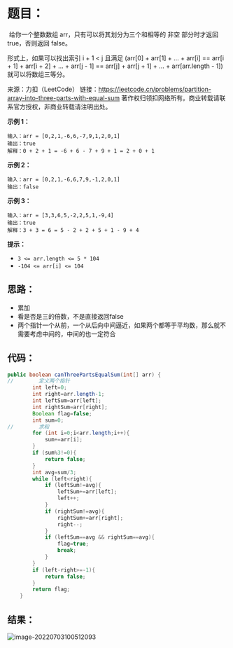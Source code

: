 # 题目：

​	给你一个整数数组 arr，只有可以将其划分为三个和相等的 非空 部分时才返回 true，否则返回 false。

形式上，如果可以找出索引 i + 1 < j 且满足 (arr[0] + arr[1] + ... + arr[i] == arr[i + 1] + arr[i + 2] + ... + arr[j - 1] == arr[j] + arr[j + 1] + ... + arr[arr.length - 1]) 就可以将数组三等分。

来源：力扣（LeetCode）
链接：https://leetcode.cn/problems/partition-array-into-three-parts-with-equal-sum
著作权归领扣网络所有。商业转载请联系官方授权，非商业转载请注明出处。

**示例 1：**

```
输入：arr = [0,2,1,-6,6,-7,9,1,2,0,1]
输出：true
解释：0 + 2 + 1 = -6 + 6 - 7 + 9 + 1 = 2 + 0 + 1
```

**示例 2：**

```
输入：arr = [0,2,1,-6,6,7,9,-1,2,0,1]
输出：false
```

**示例 3：**

```
输入：arr = [3,3,6,5,-2,2,5,1,-9,4]
输出：true
解释：3 + 3 = 6 = 5 - 2 + 2 + 5 + 1 - 9 + 4
```

**提示：**

- `3 <= arr.length <= 5 * 104`
- `-104 <= arr[i] <= 104`

## 思路：

- 累加
- 看是否是三的倍数，不是直接返回false
- 两个指针一个从前，一个从后向中间逼近，如果两个都等于平均数，那么就不需要考虑中间的，中间的也一定符合

## 代码：

```java
public boolean canThreePartsEqualSum(int[] arr) {
//        定义两个指针
        int left=0;
        int right=arr.length-1;
        int leftSum=arr[left];
        int rightSum=arr[right];
        Boolean flag=false;
        int sum=0;
//        求和
        for (int i=0;i<arr.length;i++){
            sum+=arr[i];
        }
        if (sum%3!=0){
            return false;
        }
        int avg=sum/3;
        while (left<right){
            if (leftSum!=avg){
                leftSum+=arr[left];
                left++;
            }
            if (rightSum!=avg){
                rightSum+=arr[right];
                right--;
            }
            if (leftSum==avg && rightSum==avg){
                flag=true;
                break;
            }
        }
        if (left-right>=-1){
            return false;
        }
        return flag;
    }
```

## 结果：

![image-20220703100512093](https://misteryliu.oss-cn-beijing.aliyuncs.com/imageimage-20220703100512093.png)